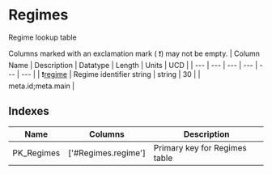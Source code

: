 # Regimes
Regime lookup table


Columns marked with an exclamation mark ( :exclamation:) may not be empty.
| Column Name | Description | Datatype | Length | Units  | UCD |
| --- | --- | --- | --- | --- | --- |
| :exclamation:<ins>regime</ins> | Regime identifier string | string | 30 |  | meta.id;meta.main  |

## Indexes
| Name | Columns | Description |
| --- | --- | --- |
| PK_Regimes | ['#Regimes.regime'] | Primary key for Regimes table |

